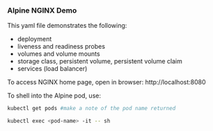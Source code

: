 ### Alpine NGINX Demo

This yaml file demonstrates the following:
- deployment
- liveness and readiness probes
- volumes and volume mounts
- storage class, persistent volume, persistent volume claim
- services (load balancer)

To access NGINX home page, open in browser:  http://localhost:8080

To shell into the Alpine pod, use: 
```bash
kubectl get pods #make a note of the pod name returned

kubectl exec <pod-name> -it -- sh 

```

